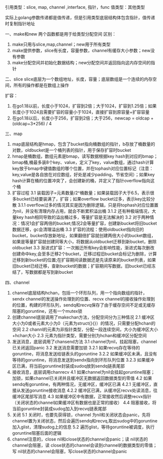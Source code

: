 引用类型：slice, map, channel ,interface, 指针，func
值类型：其他类型

实际上golang参数传递都是值传递，但是引用类型底层结构体包含指针，值传递时复制指针地址

一、make和new
两个函数都是用于给类型分配空间
区别：
1. make只用与slice,map,channel；new用于所有类型
2. make提供参数，slice有长度，容量参数，channel有缓存大小参数；new没有参数
3. make分配空间并初始化数据结构；new分配空间并返回指向这内存空间的指针

二、slice
slice底层为一个数组地址，长度，容量；底层数组是一个连续的内存空间，所有的操作都是在数组上操作

扩容：
1. 在go1.18以前，长度小于1024，扩容到2倍；大于1024，扩容到1.25倍；如果长度小于1024且需要扩容的容量小于1024，直接扩容到原容量+扩容容量
2. 在go1.18以后，长度小于256，扩容到2倍；大于256，newcap = oldcap + (oldcap+3*256) / 4

三、map
1. map底层结构是hmap，包含了bucket指向桶数组的指针，b存放了桶数量的对数，oldbucket是一个桶列表的指针，用于保存扩容时bucket
2. hmap是桶数组，数组元素是bmap，读写数据根据key hash到对应的bmap；bmap桶,桶最多装8个key、value，定义了key，value数组，通过hash计算key放于bmap中键值数组的哪个位置，并在tophash对应位置标记（注意：key,value是各自放在对应数组，好处是减少padding，节省空间）；如果key hash计算在桶的位置冲突了，会创建新的桶，并定义了指针overflow指向这个桶
3. 扩容过程
3.1 装载因子=元素数量/2^桶数量；如果装载因子大于6.5，表示很多bucket已经要装满了，扩容；如果overflow bucket过多，表示key比较分散
3.1.1 overflow过多的情况其实是因为删除逻辑，只是将tophash对应位置置为nil，并没有清理内存占用，就会不断累积溢出桶
3.1.2 还有种极端情况，大量key hash相同导致的溢出桶过多，等量扩容是无法解决的
3.2 对于两种情况：情况1会扩容两倍的bucket;情况2会等量扩容，创建新bucket将旧bucket数据迁移，gc会清理溢出桶
3.3 扩容的流程：使用oldbucket指向旧的bucket，bucket存放新地址，如果翻倍扩容就创建两倍大小的bucket数组，如果是等量扩容就创建同等大小，将数据从oldbucket迁移到新bucket，删除oldbucket
3.3 渐进式扩容：一次搬迁所有key会影响性能，渐进式每次删改创建命中key,会至多迁移2个bucket，迁移过程旧bucket会标记为删除，计算迁移到新bucket的位置;在扩容期间读数据还是先读原来的bucket列表，如果旧bucket已经迁移，查新bucket的数据；扩容期间写数据，旧bucket已经冻结了，写数据都是写到新bucket

四、channel
1. channel底层结构hchan，包括一个环形队列，用一个指向数组的指针，sendx channel的发送操作处理到的位置、recvx channel的接收操作处理到的位置，构建的环形队列，sendq和recvq保存了由于缓存空间不足或无缓存阻塞的goruntine，还有一个mutex锁
2. 创建channel底层调用了makechan方法，分配空间分为三种情况
2.1 缓冲区大小为0或者元素大小为0（元素为struct{}{}）的情况，只需要分配hchan的空间
2.2 channl的元素为非指针类型，分配一段连续空间，大小为缓冲区大小+hchan大小
2.3 元素为指针类型，需要分别为hchan和缓冲区分配空间
3. 发送消息，底层调用了chansend方法
3.1 channel为nil，挂起阻塞，channel已关闭返回panic
3.2 发送消息需要加锁
3.2.1 如果recvq存在等待的goruntine，将消息发送给链表头的goruntine
3.2.2 如果缓冲区未满，且没有等待的goruntine，将消息发送到sendx指向到环形队列位置
3.2.3 如果缓冲区已满，将当前goruntine封装成sudoq放到sendq链表尾部
4. 接收消息，底层调用chanrecv
4.1 如果channel为nil会挂起goruntine阻塞；加锁，如果channel已关闭并且缓冲区无数据返回数据类型的零值
4.2 如果sendq有goruntine，有两种情况，无缓冲区，缓冲区已满
4.2.1 无缓冲区，直接从发送goruntine接收消息
4.2.2 缓冲区已满，从缓冲区recvx处读消息，往缓冲区尾部写消息
4.3 如果缓冲区中有数据，正常接收然后调整recvx指针（关闭状态的channel如果缓冲区有数据也是正常的接收）
4.4 阻塞接收，将当前goruntine封装成sudog加入到recvq链表尾部
5. 关闭
5.1 关闭时，也要先获得锁，channel 为nil和关闭状态会panic，先将channel置为关闭状态，然后会遍历sendq和recvq,取出sudog中的goruntine加入glist，清理sudog上的信息
5.2 遍历glist，等待goruntine被调度，执行goruntine阻塞后面的逻辑
6. channel注意的，close nil和close状态的channel会panic；读 nil状态的channel会阻塞，读 close状态的channel会读到channel的数据类型的零值；写 nil状态的channel会阻塞，写close状态的channel会panic
